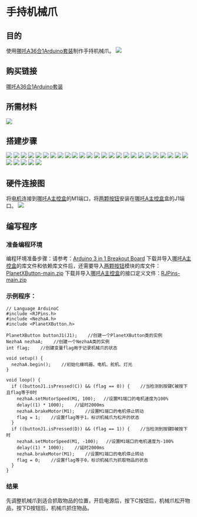 ﻿# 手持机械爪
## 目的
使用[哪吒A36合1Arduino套装](https://www.elecfreaks.com/elecfreaks-nezha-a-inventor-s-kit-for-arduino.html)制作手持机械爪。
![](https://wiki-media-ef.oss-cn-hongkong.aliyuncs.com//images/neza-a-case-12-01.png)
## 购买链接
[哪吒A36合1Arduino套装](https://www.elecfreaks.com/elecfreaks-nezha-a-inventor-s-kit-for-arduino.html)
## 所需材料
![](https://wiki-media-ef.oss-cn-hongkong.aliyuncs.com//images/neza-a-case-12-02.png)
## 搭建步骤
![](https://wiki-media-ef.oss-cn-hongkong.aliyuncs.com//images/neza-a-step-12-01.png)
![](https://wiki-media-ef.oss-cn-hongkong.aliyuncs.com//images/neza-a-step-12-02.png)
![](https://wiki-media-ef.oss-cn-hongkong.aliyuncs.com//images/neza-a-step-12-03.png)
![](https://wiki-media-ef.oss-cn-hongkong.aliyuncs.com//images/neza-a-step-12-04.png)
![](https://wiki-media-ef.oss-cn-hongkong.aliyuncs.com//images/neza-a-step-12-05.png)
![](https://wiki-media-ef.oss-cn-hongkong.aliyuncs.com//images/neza-a-step-12-06.png)
![](https://wiki-media-ef.oss-cn-hongkong.aliyuncs.com//images/neza-a-step-12-07.png)
![](https://wiki-media-ef.oss-cn-hongkong.aliyuncs.com//images/neza-a-step-12-08.png)
![](https://wiki-media-ef.oss-cn-hongkong.aliyuncs.com//images/neza-a-step-12-09.png)
![](https://wiki-media-ef.oss-cn-hongkong.aliyuncs.com//images/neza-a-step-12-10.png)
![](https://wiki-media-ef.oss-cn-hongkong.aliyuncs.com//images/neza-a-step-12-11.png)
![](https://wiki-media-ef.oss-cn-hongkong.aliyuncs.com//images/neza-a-step-12-12.png)
![](https://wiki-media-ef.oss-cn-hongkong.aliyuncs.com//images/neza-a-step-12-13.png)
![](https://wiki-media-ef.oss-cn-hongkong.aliyuncs.com//images/neza-a-step-12-14.png)
![](https://wiki-media-ef.oss-cn-hongkong.aliyuncs.com//images/neza-a-step-12-15.png)
![](https://wiki-media-ef.oss-cn-hongkong.aliyuncs.com//images/neza-a-step-12-16.png)
![](https://wiki-media-ef.oss-cn-hongkong.aliyuncs.com//images/neza-a-step-12-17.png)
![](https://wiki-media-ef.oss-cn-hongkong.aliyuncs.com//images/neza-a-step-12-18.png)
![](https://wiki-media-ef.oss-cn-hongkong.aliyuncs.com//images/neza-a-step-12-19.png)
![](https://wiki-media-ef.oss-cn-hongkong.aliyuncs.com//images/neza-a-step-12-20.png)
![](https://wiki-media-ef.oss-cn-hongkong.aliyuncs.com//images/neza-a-step-12-21.png)
![](https://wiki-media-ef.oss-cn-hongkong.aliyuncs.com//images/neza-a-step-12-22.png)
![](https://wiki-media-ef.oss-cn-hongkong.aliyuncs.com//images/neza-a-step-12-23.png)
![](https://wiki-media-ef.oss-cn-hongkong.aliyuncs.com//images/neza-a-step-12-24.png)
![](https://wiki-media-ef.oss-cn-hongkong.aliyuncs.com//images/neza-a-step-12-25.png)
![](https://wiki-media-ef.oss-cn-hongkong.aliyuncs.com//images/neza-a-step-12-26.png)
![](https://wiki-media-ef.oss-cn-hongkong.aliyuncs.com//images/neza-a-step-12-27.png)
![](https://wiki-media-ef.oss-cn-hongkong.aliyuncs.com//images/neza-a-step-12-28.png)
![](https://wiki-media-ef.oss-cn-hongkong.aliyuncs.com//images/neza-a-step-12-29.png)
![](https://wiki-media-ef.oss-cn-hongkong.aliyuncs.com//images/neza-a-step-12-30.png)
## 硬件连接图
将[电机](https://www.elecfreaks.com/geekservo-motor-2kg-compatible-with-lego.html)连接到[哪吒A主控盒](https://www.elecfreaks.com/arduino-3-in-1-master-control-box.html)的M1端口，将[两颗按钮](https://www.elecfreaks.com/planetx-button.html)安装在[哪吒A主控盒](https://www.elecfreaks.com/arduino-3-in-1-master-control-box.html)盒的J1端口。
![](https://wiki-media-ef.oss-cn-hongkong.aliyuncs.com//images/neza-a-case-12-03.png)
## 编写程序
### 准备编程环境
编程环境准备步骤：请参考：[Arduino 3 in 1 Breakout Board](https://www.elecfreaks.com/learn-en/Arduino-3-in-1-box/Arduino-3-in-1-box.html)
下载并导入[哪吒A主控盒](https://www.elecfreaks.com/arduino-3-in-1-master-control-box.html)的库文件和依赖库文件后，还需要导入[两颗按钮](https://www.elecfreaks.com/planetx-button.html)模块的库文件：[PlanetXButton-main.zip](https://github.com/elecfreaks/PlanetXButton/archive/refs/heads/main.zip)
下载并导入[哪吒A主控盒](https://www.elecfreaks.com/arduino-3-in-1-master-control-box.html)的接口定义文件：[RJPins-main.zip](https://github.com/elecfreaks/RJPins/archive/refs/heads/main.zip)

### 示例程序：
```
// Language ArduinoC
#include <RJPins.h>
#include <NezhaA.h>
#include <PlanetXButton.h>

PlanetXButton buttonJ1(J1);    //创建一个PlanetXButton类的实例
NezhaA nezhaA;    //创建一个NezhaA类的实例
int flag;    //创建变量flag用于记录机械爪的状态

void setup() {
  nezhaA.begin();    //初始化蜂鸣器、电机、舵机、灯光
}

void loop() {
  if ((buttonJ1.isPressed(C)) && (flag == 0)) {    //当检测到按键C被按下且flag等于0时
    nezhaA.setMotorSpeed(M1, 100);   //设置M1端口的电机速度为100%
    delay((1) * 1000);    //延时2000ms
    nezhaA.brakeMotor(M1);    //设置M1端口的电机停止转动
    flag = 1;    //设置flag等于1，标识机械爪为松开的状态
  }
  if ((buttonJ1.isPressed(D)) && (flag == 1)) {    //当检测到按键D被按下时
    nezhaA.setMotorSpeed(M1, -100);   //设置M1端口的电机速度为-100%
    delay((1) * 1000);    //延时2000ms
    nezhaA.brakeMotor(M1);    //设置M1端口的电机停止转动
    flag = 0;    //设置flag等于0，标识机械爪为抓取物品的状态
  }
}
```

### 结果
先调整机械爪到适合抓取物品的位置，开启电源后，按下C按钮后，机械爪松开物品，按下D按钮后，机械爪抓住物品。
